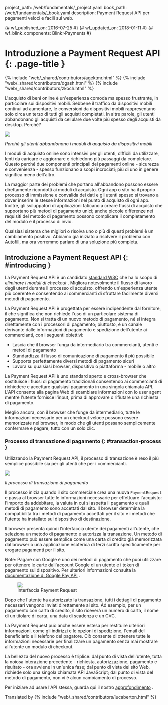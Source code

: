 project_path: /web/fundamentals/_project.yaml
book_path: /web/fundamentals/_book.yaml
description: Payment Request API per pagamenti veloci e facili sul web.

{# wf_published_on: 2016-07-25 #}
{# wf_updated_on: 2018-01-11 #}
{# wf_blink_components: Blink>Payments #}

# Introduzione a Payment Request API {: .page-title }

{% include "web/_shared/contributors/agektmr.html" %}
{% include "web/_shared/contributors/dgash.html" %}
{% include "web/_shared/contributors/zkoch.html" %}

L'acquisto di beni online è un'esperienza comoda ma spesso frustrante, in
particolare sui dispositivi mobili. Sebbene il traffico da dispositivi mobili
continui ad aumentare, le conversioni da dispositivi mobili rappresentano solo
circa un terzo di tutti gli acquisti completati. In altre parole, gli utenti
abbandonano gli acquisti da cellulare due volte più spesso degli acquisti da
desktop. Perché?

![](images/1_why_users_abandon.png)

*Perché gli utenti abbandonano i moduli di acquisto da dispositivi mobili*

I moduli di acquisto online sono intensivi per gli utenti, difficili da
utilizzare, lenti da caricare e aggiornare e richiedono più passaggi da
completare. Questo perché due componenti principali dei pagamenti online -
sicurezza e convenienza - spesso funzionano a scopi incrociati; più di uno in
genere significa meno dell'altro.

La maggior parte dei problemi che portano all'abbandono possono essere
direttamente ricondotti ai moduli di acquisto. Ogni app o sito ha il proprio
processo di immissione e convalida dei dati e gli utenti spesso si trovano a
dover inserire le stesse informazioni nel punto di acquisto di ogni app.
Inoltre, gli sviluppatori di applicazioni faticano a creare flussi di acquisto
che supportano più metodi di pagamento unici; anche piccole differenze nei
requisiti del metodo di pagamento possono complicare il completamento del modulo
e il processo di invio.

Qualsiasi sistema che migliori o risolva uno o più di questi problemi è un
cambiamento positivo. Abbiamo già iniziato a risolvere il problema con
[Autofill](/web/updates/2015/06/checkout-faster-with-autofill), ma ora vorremmo
parlare di una soluzione più completa.

## Introduzione a Payment Request API {: #introducing }

La Payment Request API è un candidato [standard
W3C](https://www.w3.org/TR/payment-request/) che ha lo scopo di *eliminare i
moduli di checkout* . Migliora notevolmente il flusso di lavoro degli utenti
durante il processo di acquisto, offrendo un'esperienza utente più coerente e
consentendo ai commercianti di sfruttare facilmente diversi metodi di pagamento.

La Payment Request API è progettata per essere indipendente dal fornitore, il
che significa che non richiede l'uso di un particolare sistema di pagamento. Non
si tratta di un nuovo metodo di pagamento, né si integra direttamente con i
processori di pagamento; piuttosto, è un canale derivante dalle informazioni di
pagamento e spedizione dell'utente ai commercianti, con i seguenti obiettivi:

- Lascia che il browser funga da intermediario tra commercianti, utenti e metodi
di pagamento
- Standardizza il flusso di comunicazione di pagamento il più possibile
- Supporta perfettamente diversi metodi di pagamento sicuri
- Lavora su qualsiasi browser, dispositivo o piattaforma - mobile o altro

La Payment Request API è uno standard aperto e cross-browser che sostituisce i
flussi di pagamento tradizionali consentendo ai commercianti di richiedere e
accettare qualsiasi pagamento in una singola chiamata API. L'API consente alla
pagina Web di scambiare informazioni con lo user agent mentre l'utente fornisce
l'input, prima di approvare o rifiutare una richiesta di pagamento.

Meglio ancora, con il browser che funge da intermediario, tutte le informazioni
necessarie per un checkout veloce possono essere memorizzate nel browser, in
modo che gli utenti possano semplicemente confermare e pagare, tutto con un solo
clic.

### Processo di transazione di pagamento {: #transaction-process }

Utilizzando la Payment Request API, il processo di transazione è reso il più
semplice possibile sia per gli utenti che per i commercianti.

![](images/4_the_payment_transaction_process.png)

*Il processo di transazione di pagamento*

Il processo inizia quando il sito commerciale crea una nuova `PaymentRequest` e
passa al browser tutte le informazioni necessarie per effettuare l'acquisto:
l'importo da addebitare, la valuta in cui si aspetta il pagamento e quali metodi
di pagamento sono accettati dal sito. Il browser determina la compatibilità tra
i metodi di pagamento accettati per il sito e i metodi che l'utente ha
installato sul dispositivo di destinazione.

Il browser presenta quindi l'interfaccia utente dei pagamenti all'utente, che
seleziona un metodo di pagamento e autorizza la transazione. Un metodo di
pagamento può essere semplice come una carta di credito già memorizzata dal
browser o una applicazione esoterica di terzi scritta specificamente per erogare
pagamenti per il sito.

Note: Pagare con Google è uno dei metodi di pagamento che puoi utilizzare per
ottenere le carte dall'account Google di un utente e i token di pagamento sul
dispositivo. Per ulteriori informazioni consulta la [documentazione di Google
Pay API](/payments/web/paymentrequest/tutorial) .

<div class="attempt-right">
  <figure>
    <img src="images/5_9_payment_request_ui.png">
    <figcaption>Interfaccia Payment Request </figcaption>
  </figure>
</div>

Dopo che l'utente ha autorizzato la transazione, tutti i dettagli di pagamento
necessari vengono inviati direttamente al sito. Ad esempio, per un pagamento con
carta di credito, il sito riceverà un numero di carta, il nome di un titolare di
carta, una data di scadenza e un CVC.

La Payment Request può anche essere estesa per restituire ulteriori
informazioni, come gli indirizzi e le opzioni di spedizione, l'email del
beneficiario e il telefono del pagatore. Ciò consente di ottenere tutte le
informazioni necessarie per finalizzare un pagamento senza mai mostrare
all'utente un modulo di checkout.

La bellezza del nuovo processo è triplice: dal punto di vista dell'utente, tutta
la noiosa interazione precedente - richiesta, autorizzazione, pagamento e
risultato - ora avviene in un'unica fase; dal punto di vista del sito Web,
richiede solo una singola chiamata API JavaScript; dal punto di vista del metodo
di pagamento, non vi è alcun cambiamento di processo.

Per iniziare ad usare l'API stessa, guarda qui il nostro
[approfondimento](/web/fundamentals/payments/deep-dive-into-payment-request) .

Translated by
{% include "web/_shared/contributors/lucaberton.html" %}

<div style="clear:both;"></div>

